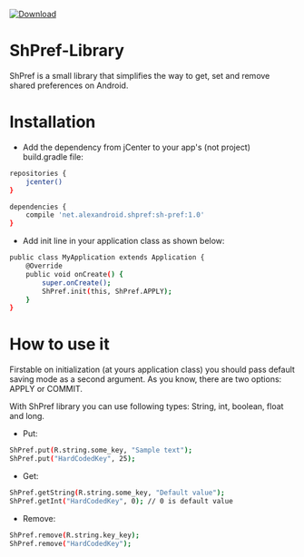 [ ![Download](https://api.bintray.com/packages/pulimet/sh-pref/sh-pref/images/download.svg) ](https://bintray.com/pulimet/sh-pref/sh-pref/_latestVersion)

# ShPref-Library

ShPref is a small library that simplifies the way to get, set and remove shared preferences on Android.

# Installation

- Add the dependency from jCenter to your app's (not project) build.gradle file:

```sh
repositories {
    jcenter()
}

dependencies {
    compile 'net.alexandroid.shpref:sh-pref:1.0'
}
```


- Add init line in your application class as shown below:

```sh
public class MyApplication extends Application {
    @Override
    public void onCreate() {
        super.onCreate();
        ShPref.init(this, ShPref.APPLY);
    }
}
```


# How to use it

Firstable on initialization (at yours application class) you should pass default saving mode as a second argument. As you know, there are two options: APPLY or COMMIT. 


With ShPref library you can use following types: String, int, boolean, float and long.

- Put:
```sh
ShPref.put(R.string.some_key, "Sample text");
ShPref.put("HardCodedKey", 25);
```

- Get:
```sh
ShPref.getString(R.string.some_key, "Default value");
ShPref.getInt("HardCodedKey", 0); // 0 is default value
```

- Remove:
```sh
ShPref.remove(R.string.key_key);
ShPref.remove("HardCodedKey");
```



